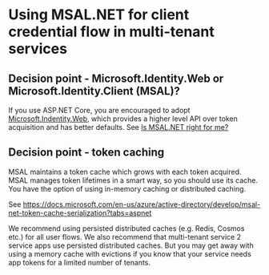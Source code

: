 # Using MSAL.NET for client credential flow in multi-tenant services

## Decision point - Microsoft.Identity.Web or Microsoft.Identity.Client (MSAL)?

If you use ASP.NET Core, you are encouraged to adopt [Microsoft.Indentity.Web](https://github.com/AzureAD/microsoft-identity-web/wiki), which provides a higher level API over token acquisition and has better defaults. See [Is MSAL.NET right for me?](https://github.com/AzureAD/microsoft-authentication-library-for-dotnet/wiki/Is-MSAL.NET-right-for-me%3F)

## Decision point - token caching

MSAL maintains a token cache which grows with each token acquired. MSAL manages token lifetimes in a smart way, so you should use its cache. You have the option of using in-memory caching or distributed caching. 

See https://docs.microsoft.com/en-us/azure/active-directory/develop/msal-net-token-cache-serialization?tabs=aspnet

We recommend using persisted distributed caches (e.g. Redis, Cosmos etc.) for all user flows. 
We also recommend that multi-tenant service 2 service apps use persisted distributed caches. But you may get away with using a memory cache with evictions if you know that your service needs app tokens for a limited number of tenants. 

